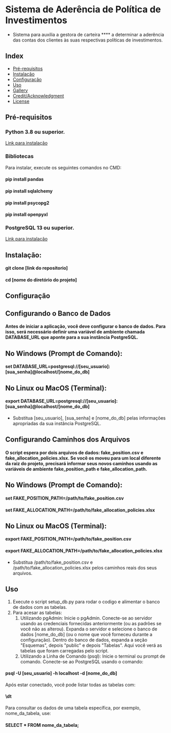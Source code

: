 # Sistema de Aderência de Política de Investimentos

- Sistema para auxilia a gestora de carteira **** a determinar a aderência das contas dos clientes às suas respectivas políticas de investimentos.

## Index

- [Pré-requisitos](#Pré-requisitos)
- [Instalação](#Instalação)
- [Configuração](#Configuração)
- [Uso](#Uso)  
- [Gallery](#gallery)
- [Credit/Acknowledgment](#creditacknowledgment)
- [License](#license)


## Pré-requisitos
### Python 3.8 ou superior.
[Link para instalação](https://www.python.org/downloads/)
### Bibliotecas
Para instalar, execute os seguintes comandos no CMD:
   #### pip install pandas
   #### pip install sqlalchemy
   #### pip install psycopg2
   #### pip install openpyxl
### PostgreSQL 13 ou superior.
[Link para instalação](https://www.postgresql.org/download/)

## Instalação:

#### git clone [link do repositorio]
#### cd [nome do diretório do projeto]

## Configuração
## Configurando o Banco de Dados
#### Antes de iniciar a aplicação, você deve configurar o banco de dados. Para isso, será necessário definir uma variável de ambiente chamada DATABASE_URL que aponte para a sua instância PostgreSQL.

## No Windows (Prompt de Comando):

#### set DATABASE_URL=postgresql://[seu_usuario]:[sua_senha]@localhost/[nome_do_db]

## No Linux ou MacOS (Terminal):

#### export DATABASE_URL=postgresql://[seu_usuario]:[sua_senha]@localhost/[nome_do_db]

- Substitua [seu_usuario], [sua_senha] e [nome_do_db] pelas informações apropriadas da sua instância PostgreSQL.

## Configurando Caminhos dos Arquivos
#### O script espera por dois arquivos de dados: fake_position.csv e fake_allocation_policies.xlsx. Se você os moveu para um local diferente da raiz do projeto, precisará informar seus novos caminhos usando as variáveis de ambiente fake_position_path e fake_allocation_path.

## No Windows (Prompt de Comando):

#### set FAKE_POSITION_PATH=/path/to/fake_position.csv
#### set FAKE_ALLOCATION_PATH=/path/to/fake_allocation_policies.xlsx

## No Linux ou MacOS (Terminal):

#### export FAKE_POSITION_PATH=/path/to/fake_position.csv
#### export FAKE_ALLOCATION_PATH=/path/to/fake_allocation_policies.xlsx

- Substitua /path/to/fake_position.csv e /path/to/fake_allocation_policies.xlsx pelos caminhos reais dos seus arquivos.

## Uso

1. Execute o script setup_db.py para rodar o codigo e alimentar o banco de dados com as tabelas.
2. Para acesar as tabelas:
   1. Utilizando pgAdmin:
      Inicie o pgAdmin.
        Conecte-se ao servidor usando as credenciais fornecidas anteriormente (ou as padrões se você não as alterou).
Expanda o servidor e selecione o banco de dados [nome_do_db] (ou o nome que você forneceu durante a configuração).
Dentro do banco de dados, expanda a seção "Esquemas", depois "public" e depois "Tabelas". Aqui você verá as tabelas que foram carregadas pelo script.
   2. Utilizando a Linha de Comando (psql): Inicie o terminal ou prompt de comando.
Conecte-se ao PostgreSQL usando o comando:
#### psql -U [seu_usuario] -h localhost -d [nome_do_db]

Após estar conectado, você pode listar todas as tabelas com:
#### \dt

Para consultar os dados de uma tabela específica, por exemplo, nome_da_tabela, use:
#### SELECT * FROM nome_da_tabela;



